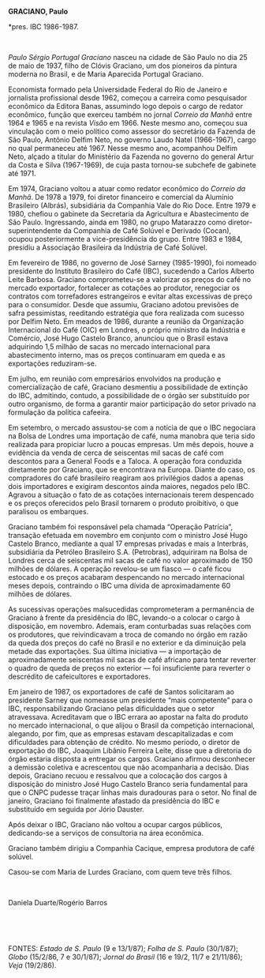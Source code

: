**GRACIANO, Paulo**

\*pres. IBC 1986-1987.

 

*Paulo Sérgio Portugal Graciano* nasceu na cidade de São Paulo no dia 25
de maio de 1937, filho de Clóvis Graciano, um dos pioneiros da pintura
moderna no Brasil, e de Maria Aparecida Portugal Graciano.

Economista formado pela Universidade Federal do Rio de Janeiro e
jornalista profissional desde 1962, começou a carreira como pesquisador
econômico da Editora Banas, assumindo logo depois o cargo de redator
econômico, função que exerceu também no jornal *Correio da Manhã* entre
1964 e 1965 e na revista *Visão* em 1966. Neste mesmo ano, começou sua
vinculação com o meio político como assessor do secretário da Fazenda de
São Paulo, Antônio Delfim Neto, no governo Laudo Natel (1966-1967),
cargo no qual permaneceu até 1967. Nesse mesmo ano, acompanhou Delfim
Neto, alçado a titular do Ministério da Fazenda no governo do general
Artur da Costa e Silva (1967-1969), de cuja pasta tornou-se subchefe de
gabinete até 1971.

Em 1974, Graciano voltou a atuar como redator econômico do *Correio da
Manhã*. De 1978 a 1979, foi diretor financeiro e comercial da Alumínio
Brasileiro (Albrás), subsidiária da Companhia Vale do Rio Doce. Entre
1979 e 1980, chefiou o gabinete da Secretaria da Agricultura e
Abastecimento de São Paulo. Ingressando, ainda em 1980, no grupo
Matarazzo como diretor-superintendente da Companhia de Café Solúvel e
Derivado (Cocan), ocupou posteriormente a vice-presidência do grupo.
Entre 1983 e 1984, presidiu a Associação Brasileira da Indústria de Café
Solúvel.

Em fevereiro de 1986, no governo de José Sarney (1985-1990), foi nomeado
presidente do Instituto Brasileiro do Café (IBC), sucedendo a Carlos
Alberto Leite Barbosa. Graciano comprometeu-se a valorizar os preços do
café no mercado exportador, fortalecer as cotações ao produtor,
renegociar os contratos com torrefadores estrangeiros e evitar altas
excessivas de preço para o consumidor. Desde que assumiu, Graciano
adotou previsões de safra pessimistas, reeditando estratégia que fora
realizada com sucesso por Delfim Neto. Em meados de 1986, durante a
reunião da Organização Internacional do Café (OIC) em Londres, o próprio
ministro da Indústria e Comércio, José Hugo Castelo Branco, anunciou que
o Brasil estava adquirindo 1,5 milhão de sacas no mercado internacional
para abastecimento interno, mas os preços continuaram em queda e as
exportações reduziram-se.

Em julho, em reunião com empresários envolvidos na produção e
comercialização de café, Graciano desmentiu a possibilidade de extinção
do IBC, admitindo, contudo, a possibilidade de o órgão ser substituído
por outro organismo, de forma a garantir maior participação do setor
privado na formulação da política cafeeira.

Em setembro, o mercado assustou-se com a notícia de que o IBC negociara
na Bolsa de Londres uma importação de café, numa manobra que teria sido
realizada para propiciar lucro a poucas empresas. Um mês depois, houve a
evidência da venda de cerca de seiscentas mil sacas de café com
descontos para a General Foods e a Taloca. A operação fora conduzida
diretamente por Graciano, que se encontrava na Europa. Diante do caso,
os compradores do café brasileiro reagiram aos privilégios dados a
apenas dois importadores e exigiram descontos ainda maiores, negados
pelo IBC. Agravou a situação o fato de as cotações internacionais terem
despencado e os preços oferecidos pelo Brasil tornarem o produto
proibitivo, o que paralisou os embarques.

Graciano também foi responsável pela chamada “Operação Patrícia”,
transação efetuada em novembro em conjunto com o ministro José Hugo
Castelo Branco, mediante a qual 17 empresas privadas e mais a Interbrás,
subsidiária da Petróleo Brasileiro S.A. (Petrobras), adquiriram na Bolsa
de Londres cerca de seiscentas mil sacas de café no valor aproximado de
150 milhões de dólares. A operação revelou-se um fiasco — o café ficou
estocado e os preços acabaram despencando no mercado internacional meses
depois, contraindo o IBC uma dívida de aproximadamente 60 milhões de
dólares.

As sucessivas operações malsucedidas comprometeram a permanência de
Graciano à frente da presidência do IBC, levando-o a colocar o cargo à
disposição, em novembro. Ademais, eram conturbadas suas relações com os
produtores, que reivindicavam a troca de comando no órgão em razão da
queda dos preços do café no Brasil e no exterior e da diminuição pela
metade das exportações. Sua última iniciativa — a importação de
aproximadamente seiscentas mil sacas de café africano para tentar
reverter o quadro de queda de preços no exterior — foi insuficiente para
reverter o descrédito de cafeicultores e exportadores.

Em janeiro de 1987, os exportadores de café de Santos solicitaram ao
presidente Sarney que nomeasse um presidente “mais competente” para o
IBC, responsabilizando Graciano pelas dificuldades que o setor
atravessava. Acreditavam que o IBC errara ao apostar na falta do produto
no mercado internacional, o que alijou o Brasil da competição
internacional, alegando, por fim, que as empresas estavam
descapitalizadas e com dificuldades para obtenção de crédito. No mesmo
período, o diretor de exportação do IBC, Joaquim Libânio Ferreira Leite,
disse que a diretoria do órgão estaria disposta a entregar os cargos.
Graciano afirmou desconhecer a demissão coletiva e acrescentou que não
acompanharia a decisão. Dias depois, Graciano recuou e ressalvou que a
colocação dos cargos à disposição do ministro José Hugo Castelo Branco
seria fundamental para que o CNPC pudesse traçar linhas mais duradouras
para o setor. No final de janeiro, Graciano foi finalmente afastado da
presidência do IBC e substituído em seguida por Jório Dauster.

Após deixar o IBC, Graciano não voltou a ocupar cargos públicos,
dedicando-se a serviços de consultoria na área econômica.

Graciano também dirigiu a Companhia Cacique, empresa produtora de café
solúvel.

Casou-se com Maria de Lurdes Graciano, com quem teve três filhos.

 

Daniela Duarte/Rogério Barros

 

 

FONTES: *Estado de S. Paulo* (9 e 13/1/87); *Folha de S. Paulo*
(30/1/87); *Globo* (15/2/86, 7 e 30/1/87); *Jornal do Brasil* (16 e
19/2, 11/7 e 21/11/86); *Veja* (19/2/86).

 
